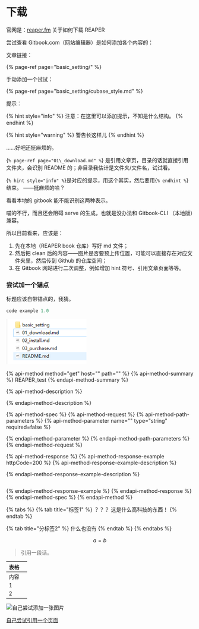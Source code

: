# 下载

官网是：[reaper.fm](https://github.com/ReaperBook/Reabook/tree/eeb033dffcac10aba1bdbf784e40c48b9f0be611/ch1_prepare/reaper.fm) 关于如何下载 REAPER

尝试查看 Gitbook.com（网站编辑器）是如何添加各个内容的：

文章链接：

{% page-ref page="basic\_setting/" %}

手动添加一个试试：

{% page-ref page="basic\_setting/cubase\_style.md" %}

提示：

{% hint style="info" %}
注意：在这里可以添加提示，不知是什么结构。
{% endhint %}

{% hint style="warning" %}
警告长这样儿
{% endhint %}

……好吧还挺麻烦的。

{`% page-ref page="01\_download.md" %`} 是引用文章页，目录的话就直接引用文件夹，会识别 README 的；非目录我估计是文件夹/文件名，试试看。

{`% hint style="info" %`}是对应的提示，用这个其实，然后要用{`% endhint %`}结束。 ——挺麻烦的哈？

看看本地的 gitbook 能不能识别这两种表示。

喵的不行，而且还会阻碍 serve 的生成，也就是没办法和 Gitbook-CLI （本地版）兼容。

所以目前看来，应该是：

1. 先在本地（REAPER book 仓库）写好 md 文件；
2. 然后把 clean 后的内容——图片是否要预上传位置，可能可以直接存在对应文件夹里，然后传到 Github 的仓库空间；
3. 在 Gitbook 网站进行二次调整，例如增加 hint 符号、引用文章页面等等。





### 尝试加一个锚点

标题应该自带锚点的，我猜。



```c
code example 1.0

```

![&#x56FE;&#x7247;&#x8BC4;&#x8BBA;](../.gitbook/assets/first_pic.png)



{% api-method method="get" host="" path="" %}
{% api-method-summary %}
REAPER\_test
{% endapi-method-summary %}

{% api-method-description %}

{% endapi-method-description %}

{% api-method-spec %}
{% api-method-request %}
{% api-method-path-parameters %}
{% api-method-parameter name="" type="string" required=false %}

{% endapi-method-parameter %}
{% endapi-method-path-parameters %}
{% endapi-method-request %}

{% api-method-response %}
{% api-method-response-example httpCode=200 %}
{% api-method-response-example-description %}

{% endapi-method-response-example-description %}

```

```
{% endapi-method-response-example %}
{% endapi-method-response %}
{% endapi-method-spec %}
{% endapi-method %}

{% tabs %}
{% tab title="标签1" %}
？？？ 这是什么高科技的东西！
{% endtab %}

{% tab title="分标签2" %}
什么也没有
{% endtab %}
{% endtabs %}

$$
a = b
$$



> 引用一段话。



| 表格 |  |
| :--- | :--- |
| 内容 |  |
| 1 |  |
| 2 |  |



![自己尝试添加一张图片](/assets/pages.png)

[自己尝试引用一个页面](/02_install.md)





